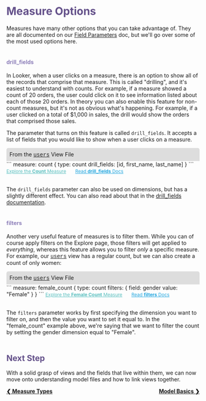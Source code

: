 <h1 style="color:rgb(100,81,138)">Measure Options</h1>

Measures have many other options that you can take advantage of. They are all documented on our [Field Parameters](https://looker.com/docs/reference/field-reference) doc, but we'll go over some of the most used options here.<br /><br />

<h4 style="color:rgb(141,127,185)">drill_fields</h4>

In Looker, when a user clicks on a measure, there is an option to show all of the records that comprise that measure. This is called "drilling", and it's easiest to understand with counts. For example, if a measure showed a count of 20 orders, the user could click on it to see information listed about each of those 20 orders. In theory you can also enable this feature for non-count measures, but it's not as obvious what's happening. For example, if a user clicked on a total of $1,000 in sales, the drill would show the orders that comprised those sales.

The parameter that turns on this feature is called `drill_fields`. It accepts a list of fields that you would like to show when a user clicks on a measure.

<div style="border-radius:5px 5px 0 0;padding:8px;background-color:rgb(221,221,221);">
 From the <a href="https://learn2.looker.com/projects/e-commerce/files/users.view.lkml" style="font-family:Monaco,Menlo,Consolas,Courier New,monospace;">users</a> View File</a>
</div>
```
measure: count {
  type: count
  drill_fields: [id, first_name, last_name]
}
```
<a style="color:rgb(87,190,190);font-size:12px;margin-right:20px;" href="https://learn2.looker.com/explore/e_commerce/users?qid=3IPYDe0Zt4rjaA5psUfn4c" target="_blank"><i class="fa fa-search"></i> Explore the <b>Count</b> Measure</a> <a style="color:rgb(32,165,222);font-size:12px;" href="https://looker.com/docs/reference/field-params/drill_fields" target="_blank"><i class="fa fa-file-text-o"></i> Read <b>drill_fields</b> Docs</a><br /><br />

The `drill_fields` parameter can also be used on dimensions, but has a slightly different effect. You can also read about that in the [drill_fields documentation](https://looker.com/docs/reference/field-params/drill_fields#drilling_into_dimensions).<br /><br />

<h4 style="color:rgb(141,127,185)">filters</h4>

Another very useful feature of measures is to filter them. While you can of course apply filters on the Explore page, those filters will get applied to *everything*, whereas this feature allows you to filter *only* a specific measure. For example, our <a href="https://learn2.looker.com/projects/e-commerce/files/users.view.lkml" style="font-family:Monaco,Menlo,Consolas,Courier New,monospace;">users</a> view has a regular count, but we can also create a count of only women:


<div style="border-radius:5px 5px 0 0;padding:8px;background-color:rgb(221,221,221);">
 From the <a href="https://learn2.looker.com/projects/e-commerce/files/users.view.lkml" style="font-family:Monaco,Menlo,Consolas,Courier New,monospace;">users</a> View File</a>
</div>
```
measure: female_count {
  type: count
  filters: {
    field: gender
    value: "Female"
  }
}
```
<a style="color:rgb(87,190,190);font-size:12px;margin-right:20px;" href="https://learn2.looker.com/explore/e_commerce/users?qid=iPeeFg0qUfF1ctAcO0s4XT" target="_blank"><i class="fa fa-search"></i> Explore the <b>Female Count</b> Measure</a> <a style="color:rgb(32,165,222);font-size:12px;" href="https://looker.com/docs/reference/field-params/filters" target="_blank"><i class="fa fa-file-text-o"></i> Read <b>filters</b> Docs</a><br /><br />

The `filters` parameter works by first specifying the dimension you want to filter on, and then the value you want to set it equal to. In the "female_count" example above, we're saying that we want to filter the count by setting the gender dimension equal to "Female".<br /><br />



<h2 style="color:rgb(100,81,138)">Next Step</h2>

With a solid grasp of views and the fields that live within them, we can now move onto understanding model files and how to link views together.

<div style="float:left;font-weight:bold;">
  <a href="https://learn2.looker.com/projects/e-commerce/files/9_measure_types.md">&#10094; Measure Types</a>
</div>

<div style="float:right;font-weight:bold;">
  <a href="https://learn2.looker.com/projects/e-commerce/files/11_model_basics.md">Model Basics &#10095;</a>
</div>

